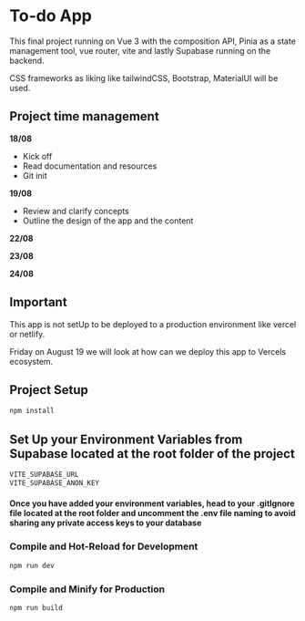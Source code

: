 # To-do App

This final project running on Vue 3 with the composition API, Pinia as a state management tool, vue router, vite and lastly Supabase running on the backend.

CSS frameworks as liking like tailwindCSS, Bootstrap, MaterialUI will be used.

## Project time management

**18/08**
- Kick off
- Read documentation and resources
- Git init

**19/08**
- Review and clarify concepts
- Outline the design of the app and the content

**22/08**

**23/08**

**24/08**

## Important
This app is not setUp to be deployed to a production environment like vercel or netlify. 

Friday on August 19 we will look at how can we deploy this app to Vercels ecosystem.


## Project Setup

```sh
npm install
```

## Set Up your Environment Variables from Supabase located at the root folder of the project

```sh
VITE_SUPABASE_URL
VITE_SUPABASE_ANON_KEY 
```
#### Once you have added your environment variables, head to your .gitIgnore file located at the root folder and uncomment the .env file naming to avoid sharing any private access keys to your database

### Compile and Hot-Reload for Development

```sh
npm run dev
```

### Compile and Minify for Production

```sh
npm run build
```


